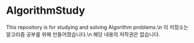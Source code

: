 # AlgorithmStudy
This repository is for studying and solving Algorithm problems.\n
이 저장소는 알고리즘 공부를 위해 만들어졌습니다.\n
해당 내용의 저작권은 없습니다.
